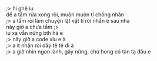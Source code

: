 ;> hi ghệ iu<br>
để a tắm rửa xong  ròi, muộn muộn tí chồng nhắn<br>
;> a tắm ròi làm chuyện lặt vặt tí ròi nhắn e sau nha<br>
nãy giờ a chưa tắm ;><br>
iu xa vẫn nứng bth hả e<br>
;> nãy giờ a code xíu e à<br>
;> a ít nhắn ròi dãy tê tê đi à<br>
;> a giờ nhìn ngon lành, gây nứng, chứ hong có tàn tạ đâu e
